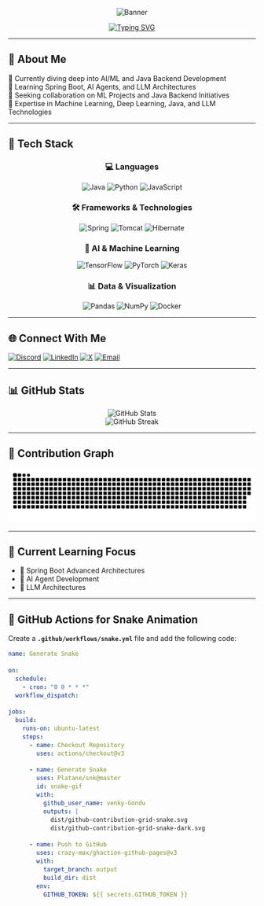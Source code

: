 <div align="center">
  
![Banner](https://capsule-render.vercel.app/api?type=waving&color=gradient&height=180&section=header&text=Venkatesh%20Gondu&fontSize=54&animation=fadeIn&fontAlignY=30&desc=AI/ML%20Innovator%20%7C%20Exploring%20Intelligent%20Systems&descAlignY=52&descAlign=50)

[![Typing SVG](https://readme-typing-svg.herokuapp.com?font=Fira+Code&weight=600&size=25&pause=1000&center=true&vCenter=true&random=false&width=600&lines=Curious+About+Emerging+Technologies;Passionate+Knowledge+Seeker;Continuous+Learning+Enthusiast;Bridging+Ideas+and+Innovation;Transforming+Curiosity+into+Impact)](https://git.io/typing-svg)

</div>

---

## 💫 About Me
🔭 Currently diving deep into AI/ML and Java Backend Development  
🌱 Learning Spring Boot, AI Agents, and LLM Architectures  
🤝 Seeking collaboration on ML Projects and Java Backend Initiatives  
💬 Expertise in Machine Learning, Deep Learning, Java, and LLM Technologies  

---

## 🚀 Tech Stack
<div align="center">

### 💻 Languages
<img src="https://cdn.jsdelivr.net/gh/devicons/devicon/icons/java/java-original.svg" width="50" height="50" alt="Java"/>
<img src="https://cdn.jsdelivr.net/gh/devicons/devicon/icons/python/python-original.svg" width="50" height="50" alt="Python"/>
<img src="https://cdn.jsdelivr.net/gh/devicons/devicon/icons/javascript/javascript-original.svg" width="50" height="50" alt="JavaScript"/>

### 🛠️ Frameworks & Technologies
<img src="https://cdn.jsdelivr.net/gh/devicons/devicon/icons/spring/spring-original.svg" width="50" height="50" alt="Spring"/>
<img src="https://cdn.jsdelivr.net/gh/devicons/devicon/icons/tomcat/tomcat-original.svg" width="50" height="50" alt="Tomcat"/>
<img src="https://cdn.jsdelivr.net/gh/devicons/devicon/icons/hibernate/hibernate-original.svg" width="50" height="50" alt="Hibernate"/>

### 🤖 AI & Machine Learning
<img src="https://cdn.jsdelivr.net/gh/devicons/devicon/icons/tensorflow/tensorflow-original.svg" width="50" height="50" alt="TensorFlow"/>
<img src="https://cdn.jsdelivr.net/gh/devicons/devicon/icons/pytorch/pytorch-original.svg" width="50" height="50" alt="PyTorch"/>
<img src="https://cdn.jsdelivr.net/gh/devicons/devicon/icons/keras/keras-original.svg" width="50" height="50" alt="Keras"/>

### 📊 Data & Visualization
<img src="https://cdn.jsdelivr.net/gh/devicons/devicon/icons/pandas/pandas-original.svg" width="50" height="50" alt="Pandas"/>
<img src="https://cdn.jsdelivr.net/gh/devicons/devicon/icons/numpy/numpy-original.svg" width="50" height="50" alt="NumPy"/>
<img src="https://cdn.jsdelivr.net/gh/devicons/devicon/icons/docker/docker-original.svg" width="50" height="50" alt="Docker"/>

</div>

---

## 🌐 Connect With Me
[![Discord](https://img.shields.io/badge/Discord-7289DA?style=for-the-badge&logo=discord&logoColor=white)](https://discord.gg/venky_Sur_yed)
[![LinkedIn](https://img.shields.io/badge/LinkedIn-0077B5?style=for-the-badge&logo=linkedin&logoColor=white)](https://linkedin.com/in/venkateshgondu)
[![X](https://img.shields.io/badge/X-000000?style=for-the-badge&logo=x&logoColor=white)](https://x.com/@venky_gondu)
[![Email](https://img.shields.io/badge/Email-D14836?style=for-the-badge&logo=gmail&logoColor=white)](mailto:venkatesh.gondu108@gmail.com)

---

## 📊 GitHub Stats
<div align="center">
  <img src="https://github-readme-stats.vercel.app/api?username=venky-Gondu&theme=radical&hide_border=false&include_all_commits=false&count_private=false" alt="GitHub Stats"/>
  <br/>
  <img src="https://github-readme-streak-stats.herokuapp.com/?user=venky-Gondu&theme=radical&hide_border=false" alt="GitHub Streak"/>
</div>

---

## 🐍 Contribution Graph
<div align="center">
  <img src="https://github.com/venky-Gondu/venky-Gondu/blob/output/github-contribution-grid-snake.svg" alt="Snake Animation"/>
</div>

---

## 🌱 Current Learning Focus
- 🚀 Spring Boot Advanced Architectures  
- 🤖 AI Agent Development  
- 🧠 LLM Architectures  

---

## 🔧 GitHub Actions for Snake Animation
Create a **`.github/workflows/snake.yml`** file and add the following code:

```yaml
name: Generate Snake

on:
  schedule:
    - cron: "0 0 * * *"
  workflow_dispatch:

jobs:
  build:
    runs-on: ubuntu-latest
    steps:
      - name: Checkout Repository
        uses: actions/checkout@v3
      
      - name: Generate Snake
        uses: Platane/snk@master
        id: snake-gif
        with:
          github_user_name: venky-Gondu
          outputs: |
            dist/github-contribution-grid-snake.svg
            dist/github-contribution-grid-snake-dark.svg

      - name: Push to GitHub
        uses: crazy-max/ghaction-github-pages@v3
        with:
          target_branch: output
          build_dir: dist
        env:
          GITHUB_TOKEN: ${{ secrets.GITHUB_TOKEN }}
